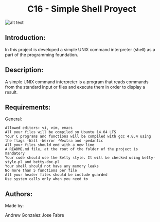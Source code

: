 <h1 align="center"> C16 - Simple Shell Proyect </h1>

![alt text](https://s3.amazonaws.com/intranet-projects-files/holbertonschool-low_level_programming/235/shell.jpeg)

<h2> Introduction: </h2>
	In this project is developed a simple UNIX command interpreter (shell)
	as a part of the programming foundation.

<h2> Description: </h2>
	A simple UNIX command interpreter is a program that reads commands from the standard
	input or files and execute them in order to display a result.

<h2> Requirements: </h2>
 General:

    Allowed editors: vi, vim, emacs
    All your files will be compiled on Ubuntu 14.04 LTS
    Your C programs and functions will be compiled with gcc 4.8.4 using the flags -Wall -Werror -Wextra and -pedantic
    All your files should end with a new line
    A README.md file, at the root of the folder of the project is mandatory
    Your code should use the Betty style. It will be checked using betty-style.pl and betty-doc.pl
    Your shell should not have any memory leaks
    No more than 5 functions per file
    All your header files should be include guarded
    Use system calls only when you need to

<h2> Authors: </h2>
Made by:

  Andrew Gonzalez
  Jose Fabre
